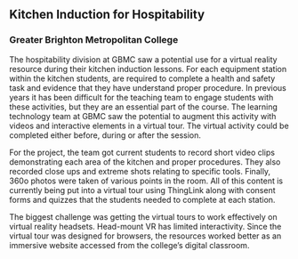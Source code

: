## Kitchen Induction for Hospitability
### Greater Brighton Metropolitan College

The hospitability division at GBMC saw a potential use for a virtual reality resource during their kitchen induction lessons. For each equipment station within the kitchen students, are required to complete a health and safety task and evidence that they have understand proper procedure. In previous years it has been difficult for the teaching team to engage students with these activities, but they are an essential part of the course. The learning technology team at GBMC saw the potential to augment this activity with videos and interactive elements in a virtual tour. The virtual activity could be completed either before, during or after the session.

For the project, the team got current students to record short video clips demonstrating each area of the kitchen and proper procedures. They also recorded close ups and extreme shots relating to specific tools. Finally, 360o photos were taken of various points in the room. All of this content is currently being put into a virtual tour using ThingLink along with consent forms and quizzes that the students needed to complete at each station.

The biggest challenge was getting the virtual tours to work effectively on virtual reality headsets. Head-mount VR has limited interactivity. Since the virtual tour was designed for browsers, the resources worked better as an immersive website accessed from the college’s digital classroom. 
